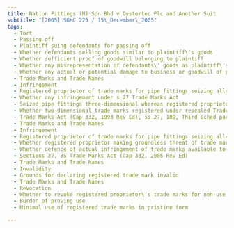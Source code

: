 ```yaml
---
title: Nation Fittings (M) Sdn Bhd v Oystertec Plc and Another Suit 
subtitle: "[2005] SGHC 225 / 15\_December\_2005"
tags:
  - Tort
  - Passing off
  - Plaintiff suing defendants for passing off
  - Whether defendants selling goods similar to plaintiff\'s goods
  - Whether sufficient proof of goodwill belonging to plaintiff
  - Whether any misrepresentation of defendants\' goods as plaintiff\'s goods
  - Whether any actual or potential damage to business or goodwill of plaintiff resulting from such misrepresentation
  - Trade Marks and Trade Names
  - Infringement
  - Registered proprietor of trade marks for pipe fittings seizing allegedly infringing pipe fittings
  - Whether any infringement under s 27 Trade Marks Act
  - Seized pipe fittings three-dimensional whereas registered proprietor\'s trade marks twodimensional
  - Whether two-dimensional trade marks registered under repealed Trade Marks Act may be considered three-dimensional shape marks as provided for under new Trade Marks Act without need for fresh application for registration as such
  - Trade Marks Act (Cap 332, 1993 Rev Ed), ss 27, 109, Third Sched para 2(1) Trade Marks Act (Cap 332, 2005 Rev Ed)
  - Trade Marks and Trade Names
  - Infringement
  - Registered proprietor of trade marks for pipe fittings seizing allegedly infringing pipe fittings
  - Whether registered proprietor making groundless threat of trade mark infringement
  - Whether defence of actual infringement of trade marks available to registered proprietor
  - Sections 27, 35 Trade Marks Act (Cap 332, 2005 Rev Ed)
  - Trade Marks and Trade Names
  - Invalidity
  - Grounds for declaring registered trade mark invalid
  - Trade Marks and Trade Names
  - Revocation
  - Whether to revoke registered proprietor\'s trade marks for non-use
  - Burden of proving use
  - Minimal use of registered trade marks in pristine form

---
```


